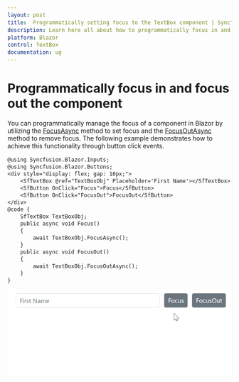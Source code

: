 ```yaml
---
layout: post
title:  Programmatically setting focus to the TextBox component | Syncfusion
description: Learn here all about how to programmatically focus in and focus out the Blazor TextBox component and more.
platform: Blazor
control: TextBox
documentation: ug
---
```


# Programmatically focus in and focus out the component

You can programmatically manage the focus of a component in Blazor by utilizing the [FocusAsync](https://help.syncfusion.com/cr/blazor/Syncfusion.Blazor.Inputs.SfTextBox.html#Syncfusion_Blazor_Inputs_SfTextBox_FocusAsync) method to set focus and the [FocusOutAsync](https://help.syncfusion.com/cr/blazor/Syncfusion.Blazor.Inputs.SfTextBox.html#Syncfusion_Blazor_Inputs_SfTextBox_FocusOutAsync) method to remove focus. The following example demonstrates how to achieve this functionality through button click events.


```cshtml
@using Syncfusion.Blazor.Inputs;
@using Syncfusion.Blazor.Buttons;
<div style="display: flex; gap: 10px;">
    <SfTextBox @ref="TextBoxObj" Placeholder='First Name'></SfTextBox>
    <SfButton OnClick="Focus">Focus</SfButton>
    <SfButton OnClick="FocusOut">FocusOut</SfButton>
</div>
@code {
    SfTextBox TextBoxObj;
    public async void Focus()
    {
        await TextBoxObj.FocusAsync();
    }
    public async void FocusOut()
    {
        await TextBoxObj.FocusOutAsync();
    }
}
```

![Blazor TextBox with Programmatical FocusIn and FocusOut](./images/blazor-textbox-programmatical-focus.gif)